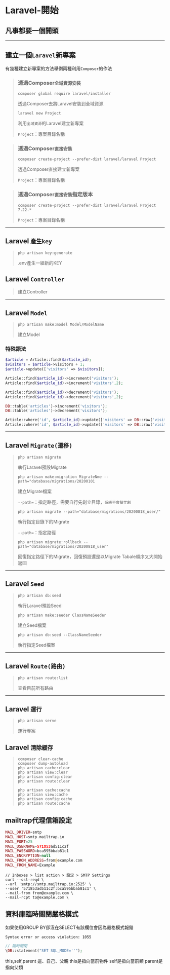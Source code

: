 # Laravel-開始

## 凡事都要一個開頭

---

## 建立一個`Laravel`新專案
有幾種建立新專案的方法舉例兩種利用`Composer`的作法

> ### 透過Composer`全域資源安裝`
>     composer global require laravel/installer
> 透過Composer去將Laravel安裝到全域資源
> 
>     laravel new Project
> 利用`全域資源`的Laravel建立新專案
> 
> `Project`：專案目錄名稱
> 

> ### 透過Composer`直接安裝`
>     composer create-project --prefer-dist laravel/laravel Project
> 透過Composer直接建立新專案
> 
> `Project`：專案目錄名稱

> ### 透過Composer`直接安裝`指定版本
>     composer create-project --prefer-dist laravel/laravel Project 7.22.*
> 
> `Project`：專案目錄名稱

---

## Laravel `產生key`
>     php artisan key:generate
> .env產生一組新的KEY

## Laravel `Controller`
> 建立Controller

---

## Laravel `Model`
>     php artisan make:model Model/ModelName
> 建立Model

### 特殊語法
```php
$article = Article::find($article_id);
$visitors = $article->visitors + 1;
$article->update(['visitors' => $visitors]);

Article::find($article_id)->increment('visitors');
Article::find($article_id)->increment('visitors',2);

Article::find($article_id)->decrement('visitors');
Article::find($article_id)->decrement('visitors',2);

DB::table('articles')->increment('visitors');
DB::table('articles')->decrement('visitors');

Article::where('id', $article_id)->update(['visitors' => DB::raw('visitors + 1')]);
Article::where('id', $article_id)->update(['visitors' => DB::raw('visitors - 1')]);
```

---

## Laravel `Migrate(遷移)`
>     php artisan migrate
> 執行Laravel預設Migrate
> 
>     php artisan make:migration MigrateNme --path="database/migrations/20200101
> 建立Migrate檔案
> 
> `--path=`：指定路徑，需要自行先創立目錄，`系統不會幫忙創`
> 
>     php artisan migrate --path="database/migrations/20200818_user/"
> 執行指定目錄下的Migrate
> 
> `--path=`：指定路徑
> 
>     php artisan migrate:rollback --path="database/migrations/20200818_user"
> 回復指定路徑下的Migrate，回復預設還是以Migrate Tabale順序又大開始返回

---

## Laravel `Seed`
>     php artisan db:seed
> 執行Laravel預設Seed
> 
>     php artisan make:seeder ClassNameSeeder
> 建立Seed檔案
> 
>     php artisan db:seed --ClassNameSeeder
> 執行指定Seed檔案

---

## Laravel `Route(路由)`
>     php artisan route:list
> 查看目前所有路由
---

## Laravel `運行`
>     php artisan serve
> 運行專案

## Laravel `清除緩存`
>     composer clear-cache
>     composer dump-autoload
>     php artisan cache:clear
>     php artisan view:clear
>     php artisan config:clear
>     php artisan route:clear
>
>     php artisan cache:cache
>     php artisan view:cache
>     php artisan config:cache
>     php artisan route:cache

## mailtrap代理信箱設定
```php
MAIL_DRIVER=smtp
MAIL_HOST=smtp.mailtrap.io
MAIL_PORT=25
MAIL_USERNAME=571853ad511c2f
MAIL_PASSWORD=bca595bbab81c1
MAIL_ENCRYPTION=null
MAIL_FROM_ADDRESS=from@example.com
MAIL_FROM_NAME=Example
```

```
// Inboxes > list action > 設定 > SMTP Settings
curl --ssl-reqd \
--url 'smtp://smtp.mailtrap.io:2525' \
--user '571853ad511c2f:bca595bbab81c1' \
--mail-from from@example.com \
--mail-rcpt to@example.com \
```

## 資料庫臨時關閉嚴格模式
如果使用GROUP BY卻沒在SELECT有該欄位會因為嚴格模式報錯
```
Syntax error or access violation: 1055
```
```PHP
// 臨時關閉
\DB::statement("SET SQL_MODE=''");
```


this,self,parent
這、自己、父親
this是指向當前物件
self是指向當前類
parent是指向父類